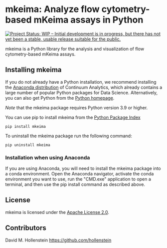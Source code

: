 # mkeima: Analyze flow cytometry-based mKeima assays in Python

[![Project Status: WIP – Initial development is in progress, but there has not yet been a stable, usable release suitable for the public.](https://www.repostatus.org/badges/latest/wip.svg)](https://www.repostatus.org/#wip)

mkeima is a Python library for the analysis and visualization of flow cytometry-based
mKeima assays.


## Installing mkeima

If you do not already have a Python installation, we recommend installing the
[Anaconda distribution](https://www.continuum.io/downloads) of Continuum Analytics,
which already contains a large number of popular Python packages for Data Science.
Alternatively, you can also get Python from the
[Python homepage](https://www.python.org/downloads/windows).

*Note* that the mkeima package requires Python version 3.9 or higher.

You can use pip to install mkeima from the [Python Package Index](https://pypi.org/)

```
pip install mkeima
```

To uninstall the mkeima package run the following command:

```
pip uninstall mkeima
```

### Installation when using Anaconda
If you are using Anaconda, you will need to install the mkeima package into a conda
environment. Open the Anaconda navigator, activate the conda environment you want to
use, run the "CMD.exe" application to open a terminal, and then use the pip install
command as described above.


## License
mkeima is licensed under the
[Apache License 2.0](http://www.apache.org/licenses/LICENSE-2.0.txt).


## Contributors
David M. Hollenstein https://github.com/hollenstein

